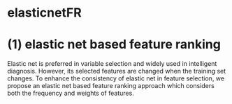 # elasticnetFR

# (1) elastic net based feature ranking

Elastic net is preferred in variable selection and widely used in intelligent diagnosis. However, its selected features are changed when the training set changes. 
To enhance the consistency of elastic net in feature selection, we propose an elastic net based feature ranking approach which considers both the frequency and weights 
of features.
